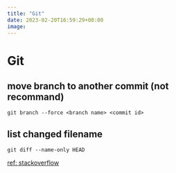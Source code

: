 ```yaml
---
title: "Git"
date: 2023-02-20T16:59:29+08:00
image: 
---
```


# Git
## move branch to another commit (not recommand)
```
git branch --force <branch name> <commit id>
```

## list changed filename
```
git diff --name-only HEAD 
```
[ref: stackoverflow](https://stackoverflow.com/questions/1552340/how-to-list-only-the-names-of-files-that-changed-between-two-commits)
